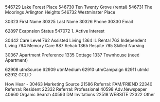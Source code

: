 546729 Lake Forest Place
546730 Ten Twenty Grove (rental)
546731 The Moorings Arlington Heights
546732 Westminster Place

30323 First Name
30325 Last Name
30326 Phone
30330 Email

62897 Exapnsion Status
    547072 1. Active Interest

30442 Care Level
    762 Assisted Living
    1364 IL Rental
    763 Independent Living
    764 Memory Care
    887 Rehab
    1365 Respite
    765 Skilled Nursing

30367 Apartment Preference
    1335 Cottage
    1337 Townhouse
    (need Apartment)

62908 utmSource
62909 utmMedium
62910 utmCampaign
62911 utmId
62912 GCLID

How Hear - 30463 Marketing Source
    21586 Referral: FAM/FRIEND
    22340 Referral: Resident
    22332 Referral: Professional
    40598 Adv.Newspaper
    40660 Organic Search
    40593 DM Invitations
    22518 WEBSITE
    22322 Other